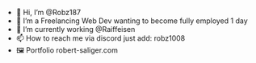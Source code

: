 - 👋 Hi, I’m @Robz187
- 👀 I’m a Freelancing Web Dev wanting to become fully employed 1 day
- 🌱 I’m currently working @Raiffeisen 
- 📫 How to reach me via discord just add: robz1008
- 🖼 Portfolio robert-saliger.com
<!---
Robz187/Robz187 is a ✨ special ✨ repository because its `README.md` (this file) appears on your GitHub profile.
You can click the Preview link to take a look at your changes.
--->
